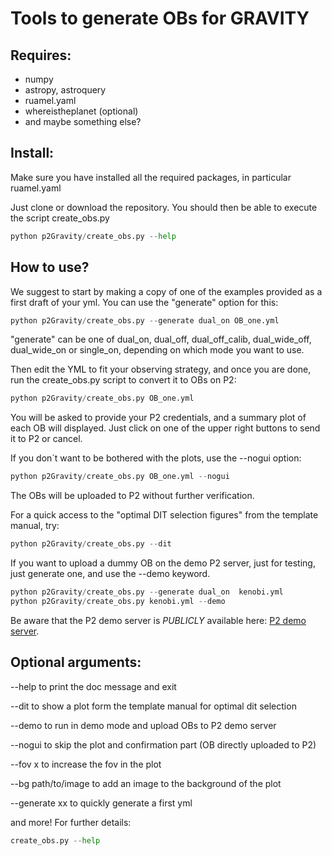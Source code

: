 # Tools to generate OBs for GRAVITY

## Requires: 
- numpy
- astropy, astroquery
- ruamel.yaml
- whereistheplanet (optional)
- and maybe something else?

## Install:
Make sure you have installed all the required packages, in particular ruamel.yaml

Just clone or download the repository. You should then be able to execute the script create_obs.py
```python
python p2Gravity/create_obs.py --help
```

## How to use?
We suggest to start by making a copy of one of the examples provided as a first draft of your yml. You can use the "generate" option for this:
```python
python p2Gravity/create_obs.py --generate dual_on OB_one.yml
```
"generate" can be one of dual_on, dual_off, dual_off_calib, dual_wide_off, dual_wide_on or single_on, depending on which mode you want to use.

Then edit the YML to fit your observing strategy, and once you are done, run the create_obs.py script to convert it to OBs on P2:
```python
python p2Gravity/create_obs.py OB_one.yml
```

You will be asked to provide your P2 credentials, and a summary plot of each OB will displayed. Just click on one of the upper right buttons to send it to P2 or cancel. 

If you don´t want to be bothered with the plots, use the --nogui option:
```python
python p2Gravity/create_obs.py OB_one.yml --nogui
```
The OBs will be uploaded to P2 without further verification.

For a quick access to the "optimal DIT selection figures" from the template manual, try:
```python
python p2Gravity/create_obs.py --dit
```

If you want to upload a dummy OB on the demo P2 server, just for testing, just generate one, and use the --demo keyword. 
```python
python p2Gravity/create_obs.py --generate dual_on  kenobi.yml
python p2Gravity/create_obs.py kenobi.yml --demo
```

Be aware that the P2 demo server is *PUBLICLY* available here:
[P2 demo server](https://www.eso.org/p2demo/).

## Optional arguments:
--help to print the doc message and exit

--dit to show a plot form the template manual for optimal dit selection

--demo to run in demo mode and upload OBs to P2 demo server

--nogui to skip the plot and confirmation part (OB directly uploaded to P2)

--fov x to increase the fov in the plot

--bg path/to/image to add an image to the background of the plot

--generate xx to quickly generate a first yml

and more! For further details:
```python
create_obs.py --help
```
